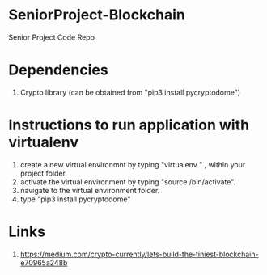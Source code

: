 # SeniorProject-Blockchain
Senior Project Code Repo

# Dependencies
1. Crypto library (can be obtained from "pip3 install pycryptodome")

# Instructions to run application with virtualenv
1. create a new virtual environmnt by typing "virtualenv <Environment Name>" , within your project folder.
2. activate the virtual environment by typing "source <Environment Name>/bin/activate".
3. navigate to the virtual environment folder.
4. type "pip3 install pycryptodome"


# Links
1. https://medium.com/crypto-currently/lets-build-the-tiniest-blockchain-e70965a248b
